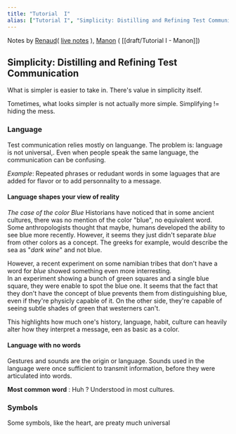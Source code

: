 ```yaml
---
title: "Tutorial  I"
alias: ["Tutorial I", "Simplicity: Distilling and Refining Test Communication"]
---
```


Notes by [Renaud](people/Renaud.md)( [live notes](draft/Tutorial%20I%20-%20draft%20Renaud.md) ), [Manon](people/Manon.md) ( [[draft/Tutorial I - Manon]])

## Simplicity: Distilling and Refining Test Communication


What is simpler  is easier to take in.
There's value in simplicity itself.

Tometimes, what looks simpler is not actually more simple.
Simplifying != hiding the mess.

### Language
Test communication relies mostly on languange. The problem is: language is not universal,. Even when people speak the same language, the communication can be confusing.

_Example_: Repeated phrases or redudant words in some laguages that are added for flavor or to add personnality to a message.

#### Language shapes your view of reality
_The case of the color Blue_
Historians have noticed that in some ancient cultures, there was no mention of the color "blue", no equivalent word. 
Some anthropologists thought that maybe, humans developed the ability to see blue more recently. However, it seems they just didn't separate _blue_ from other colors as a concept. The greeks for example, would describe the sea as "_dark wine_" and not blue.

However, a recent experiment on some namibian tribes that don't have a word for _blue_ showed something even more interresting.  
In an experiment showing a bunch of green squares and a single blue square, they were enable to spot the blue one.
It seems that the fact that they don't have the concept of blue prevents them from distinguishing blue, even if they're physicly capable of it. On the other side, they're capable of seeing subtle shades of green that westerners can't.

This highlights how much one's history, language, habit, culture can heavily alter how they interpret a message, een as basic as a color.

#### Language with no words

Gestures and sounds are the origin or language. Sounds used in the language were once sufficient to transmit information, before they were articulated into words.

**Most common word** : Huh ?
Understood in most cultures.

### Symbols

Some symbols, like the heart, are preaty much universal 





